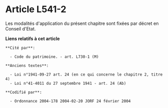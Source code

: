 # Article L541-2

Les modalités d'application du présent chapitre sont fixées par décret en Conseil d'Etat.

**Liens relatifs à cet article**

	**Cité par**:

	  - Code du patrimoine. - art. L730-1 (M)

	**Anciens textes**:

	  - Loi n°1941-09-27 art. 24 (en ce qui concerne le chapitre 2, titre 4)
	  - Loi n°41-4011 du 27 septembre 1941 - art. 24 (Ab)

	**Codifié par**:

	  - Ordonnance 2004-178 2004-02-20 JORF 24 février 2004
